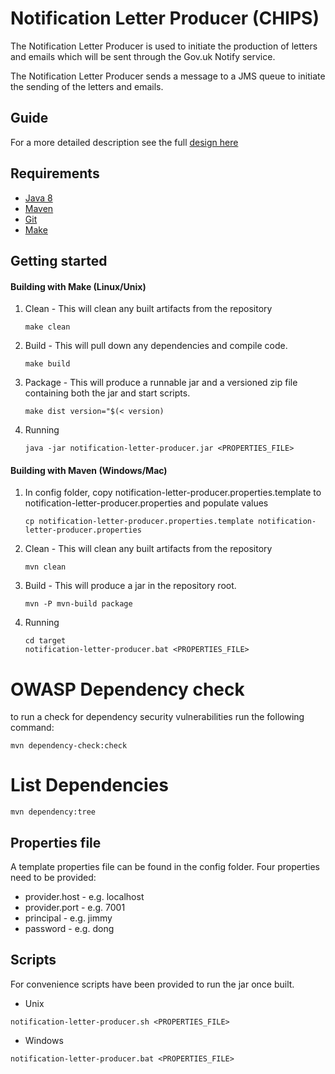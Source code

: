 Notification Letter Producer (CHIPS)
===

The Notification Letter Producer is used to initiate the production of letters and emails which will be sent through the Gov.uk Notify service.

The Notification Letter Producer sends a message to a JMS queue to initiate the sending of the letters and emails.

Guide
---
For a more detailed description see the full
[design here](https://companieshouse.atlassian.net/wiki/spaces/IDV/pages/5142675571/Directions+Nudge?force_transition=e9353503-ba32-45fc-9149-962408594428)

Requirements
---

- [Java 8](https://www.oracle.com/uk/java/technologies/downloads/#java8)
- [Maven](https://maven.apache.org/download.cgi)
- [Git](https://git-scm.com/downloads)
- [Make](https://www.gnu.org/software/make/)

Getting started
---

#### Building with Make (Linux/Unix)

1. Clean - This will clean any built artifacts from the repository

   ```
   make clean
   ```

2. Build - This will pull down any dependencies and compile code.

   ```
   make build
   ```

3. Package - This will produce a runnable jar and a versioned zip file containing both the jar and start scripts.

   ```
   make dist version="$(< version)
   ```

4. Running

   ```
   java -jar notification-letter-producer.jar <PROPERTIES_FILE>
   ```

#### Building with Maven (Windows/Mac)

1. In config folder, copy notification-letter-producer.properties.template to notification-letter-producer.properties
   and populate values

   ```
   cp notification-letter-producer.properties.template notification-letter-producer.properties
   ```  

2. Clean - This will clean any built artifacts from the repository

   ```
   mvn clean
   ```

3. Build - This will produce a jar in the repository root.

   ```
   mvn -P mvn-build package
   ```

4. Running

   ```
   cd target
   notification-letter-producer.bat <PROPERTIES_FILE>
   ```

# OWASP Dependency check

to run a check for dependency security vulnerabilities run the following command:

```shell
mvn dependency-check:check
```

# List Dependencies

```shell
mvn dependency:tree
```

Properties file
---
A template properties file can be found in the config folder. Four properties need to be provided:

* provider.host - e.g. localhost
* provider.port - e.g. 7001
* principal - e.g. jimmy
* password - e.g. dong

Scripts
---
For convenience scripts have been provided to run the jar once built.

* Unix

```
notification-letter-producer.sh <PROPERTIES_FILE>
```

* Windows

```
notification-letter-producer.bat <PROPERTIES_FILE>
```

